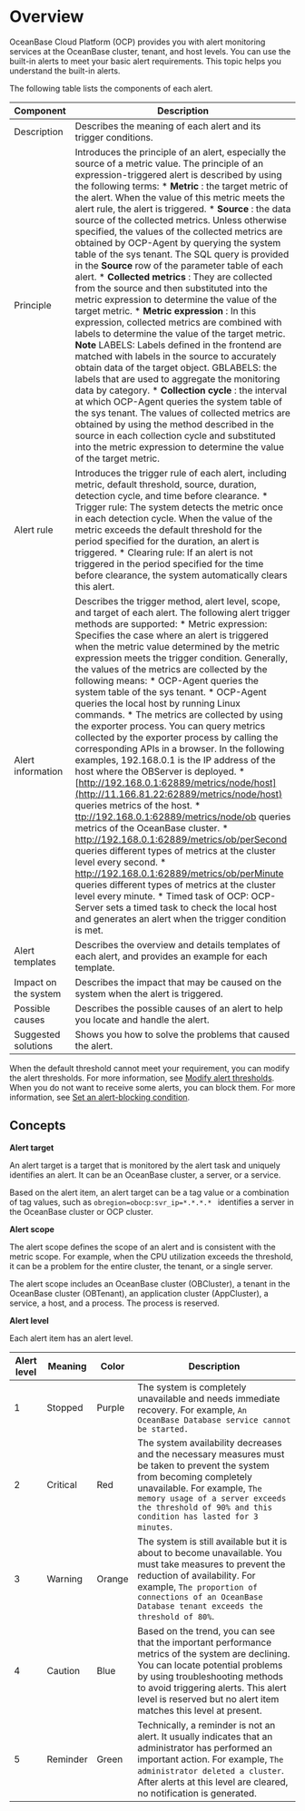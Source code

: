 Overview 
=============================

OceanBase Cloud Platform (OCP) provides you with alert monitoring services at the OceanBase cluster, tenant, and host levels. You can use the built-in alerts to meet your basic alert requirements. This topic helps you understand the built-in alerts. 

The following table lists the components of each alert.


|      Component       |                                                                                                                                                                                                                                                                                                                                                                                                                                                                                                                                                                                                                                                                                                                                                                                                                                                                                                                                                                                                                                                                                                                            Description                                                                                                                                                                                                                                                                                                                                                                                                                                                                                                                                                                                                                                                                                                                                                                                                                                                                                                                                                                                                                                                                                                                            |
|----------------------|-------------------------------------------------------------------------------------------------------------------------------------------------------------------------------------------------------------------------------------------------------------------------------------------------------------------------------------------------------------------------------------------------------------------------------------------------------------------------------------------------------------------------------------------------------------------------------------------------------------------------------------------------------------------------------------------------------------------------------------------------------------------------------------------------------------------------------------------------------------------------------------------------------------------------------------------------------------------------------------------------------------------------------------------------------------------------------------------------------------------------------------------------------------------------------------------------------------------------------------------------------------------------------------------------------------------------------------------------------------------------------------------------------------------------------------------------------------------------------------------------------------------------------------------------------------------------------------------------------------------------------------------------------------------------------------------------------------------------------------------------------------------------------------------------------------------------------------------------------------------------------------------------------------------------------------------------------------------------------------------------------------------------------------------------------------------------------------------------------------------------------------------------------------------------------------------------------------------------------------------------------------------|
| Description          | Describes the meaning of each alert and its trigger conditions.                                                                                                                                                                                                                                                                                                                                                                                                                                                                                                                                                                                                                                                                                                                                                                                                                                                                                                                                                                                                                                                                                                                                                                                                                                                                                                                                                                                                                                                                                                                                                                                                                                                                                                                                                                                                                                                                                                                                                                                                                                                                                                                                                                                                   |
| Principle            | Introduces the principle of an alert, especially the source of a metric value.  The principle of an expression-triggered alert is described by using the following terms: * **Metric** : the target metric of the alert. When the value of this metric meets the alert rule, the alert is triggered.   * **Source** : the data source of the collected metrics. Unless otherwise specified, the values of the collected metrics are obtained by OCP-Agent by querying the system table of the sys tenant. The SQL query is provided in the **Source** row of the parameter table of each alert.   * **Collected metrics** : They are collected from the source and then substituted into the metric expression to determine the value of the target metric.   * **Metric expression** : In this expression, collected metrics are combined with labels to determine the value of the target metric.  **Note**  LABELS: Labels defined in the frontend are matched with labels in the source to accurately obtain data of the target object.  GBLABELS: the labels that are used to aggregate the monitoring data by category.   * **Collection cycle** : the interval at which OCP-Agent queries the system table of the sys tenant.    The values of collected metrics are obtained by using the method described in the source in each collection cycle and substituted into the metric expression to determine the value of the target metric.                                                                                                                                                                                                                                                                                                                                                                                                                                                                                                                                          |
| Alert rule           | Introduces the trigger rule of each alert, including metric, default threshold, source, duration, detection cycle, and time before clearance.  * Trigger rule: The system detects the metric once in each detection cycle. When the value of the metric exceeds the default threshold for the period specified for the duration, an alert is triggered.   * Clearing rule: If an alert is not triggered in the period specified for the time before clearance, the system automatically clears this alert.                                                                                                                                                                                                                                                                                                                                                                                                                                                                                                                                                                                                                                                                                                                                                                                                                                                                                                                                                                                                                                                                                                                                                                                                                                                                                                                                                                                                                                                                                                                                                                                                                                                     |
| Alert information    | Describes the trigger method, alert level, scope, and target of each alert. The following alert trigger methods are supported: * Metric expression: Specifies the case where an alert is triggered when the metric value determined by the metric expression meets the trigger condition. Generally, the values of the metrics are collected by the following means: * OCP-Agent queries the system table of the sys tenant.   * OCP-Agent queries the local host by running Linux commands.   * The metrics are collected by using the exporter process.  You can query metrics collected by the exporter process by calling the corresponding APIs in a browser. In the following examples, 192.168.0.1 is the IP address of the host where the OBServer is deployed.  * [http://192.168.0.1:62889/metrics/node/host](http://11.166.81.22:62889/metrics/node/host) queries metrics of the host.   * [ttp://](http://11.166.81.22:62889/metrics/node/ob)[192.168.0.1:](http://11.166.81.22:62889/metrics/node/host)[62889/metrics/node/ob](http://11.166.81.22:62889/metrics/node/ob) queries metrics of the OceanBase cluster.   * [http://](http://11.166.81.22:62889/metrics/ob/perSecond)[192.168.0.1:](http://11.166.81.22:62889/metrics/node/host)[62889/metrics/ob/perSecond](http://11.166.81.22:62889/metrics/ob/perSecond) queries different types of metrics at the cluster level every second.   * [http://](http://11.166.81.22:62889/metrics/ob/perMinute)[192.168.0.1:](http://11.166.81.22:62889/metrics/node/host)[62889/metrics/ob/perMinute](http://11.166.81.22:62889/metrics/ob/perMinute) queries different types of metrics at the cluster level every minute.       * Timed task of OCP: OCP-Server sets a timed task to check the local host and generates an alert when the trigger condition is met.    |
| Alert templates      | Describes the overview and details templates of each alert, and provides an example for each template.                                                                                                                                                                                                                                                                                                                                                                                                                                                                                                                                                                                                                                                                                                                                                                                                                                                                                                                                                                                                                                                                                                                                                                                                                                                                                                                                                                                                                                                                                                                                                                                                                                                                                                                                                                                                                                                                                                                                                                                                                                                                                                                                                            |
| Impact on the system | Describes the impact that may be caused on the system when the alert is triggered.                                                                                                                                                                                                                                                                                                                                                                                                                                                                                                                                                                                                                                                                                                                                                                                                                                                                                                                                                                                                                                                                                                                                                                                                                                                                                                                                                                                                                                                                                                                                                                                                                                                                                                                                                                                                                                                                                                                                                                                                                                                                                                                                                                                |
| Possible causes      | Describes the possible causes of an alert to help you locate and handle the alert.                                                                                                                                                                                                                                                                                                                                                                                                                                                                                                                                                                                                                                                                                                                                                                                                                                                                                                                                                                                                                                                                                                                                                                                                                                                                                                                                                                                                                                                                                                                                                                                                                                                                                                                                                                                                                                                                                                                                                                                                                                                                                                                                                                                |
| Suggested solutions  | Shows you how to solve the problems that caused the alert.                                                                                                                                                                                                                                                                                                                                                                                                                                                                                                                                                                                                                                                                                                                                                                                                                                                                                                                                                                                                                                                                                                                                                                                                                                                                                                                                                                                                                                                                                                                                                                                                                                                                                                                                                                                                                                                                                                                                                                                                                                                                                                                                                                                                        |



When the default threshold cannot meet your requirement, you can modify the alert thresholds. For more information, see [Modify alert thresholds](/en-US/4.alarm-reference/4.alarm-appendix/2.how-do-i-modify-the-alert-threshold.md). When you do not want to receive some alerts, you can block them. For more information, see [Set an alert-blocking condition](/en-US/4.alarm-reference/4.alarm-appendix/1.how-to-set-alarm-masking.md). 

**Concepts** 
---------------------------------

**Alert target** 

An alert target is a target that is monitored by the alert task and uniquely identifies an alert. It can be an OceanBase cluster, a server, or a service. 

Based on the alert item, an alert target can be a tag value or a combination of tag values, such as `obregion=obocp:svr_ip=*.*.*.* ` identifies a server in the OceanBase cluster or OCP cluster.

**Alert scope** 

The alert scope defines the scope of an alert and is consistent with the metric scope. For example, when the CPU utilization exceeds the threshold, it can be a problem for the entire cluster, the tenant, or a single server. 

The alert scope includes an OceanBase cluster (OBCluster), a tenant in the OceanBase cluster (OBTenant), an application cluster (AppCluster), a service, a host, and a process. The process is reserved. 

**Alert level** 

Each alert item has an alert level. 


| **Alert level** | **Meaning** | **Color** |                                                                                                                                 **Description**                                                                                                                                  |
|-----------------|-------------|-----------|----------------------------------------------------------------------------------------------------------------------------------------------------------------------------------------------------------------------------------------------------------------------------------|
| 1               | Stopped     | Purple    | The system is completely unavailable and needs immediate recovery. For example,  `An OceanBase Database service cannot be started.`                                                                                                                              |
| 2               | Critical    | Red       | The system availability decreases and the necessary measures must be taken to prevent the system from becoming completely unavailable. For example,  `The memory usage of a server exceeds the threshold of 90% and this condition has lasted for 3 minutes`.    |
| 3               | Warning     | Orange    | The system is still available but it is about to become unavailable. You must take measures to prevent the reduction of availability. For example,  `The proportion of connections of an OceanBase Database tenant exceeds the threshold of 80%`.                |
| 4               | Caution     | Blue      | Based on the trend, you can see that the important performance metrics of the system are declining. You can locate potential problems by using troubleshooting methods to avoid triggering alerts. This alert level is reserved but no alert item matches this level at present. |
| 5               | Reminder    | Green     | Technically, a reminder is not an alert. It usually indicates that an administrator has performed an important action. For example,  `The administrator deleted a cluster`. After alerts at this level are cleared, no notification is generated.                |



